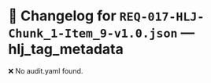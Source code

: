 # 📝 Changelog for `REQ-017-HLJ-Chunk_1-Item_9-v1.0.json` — **hlj_tag_metadata**

❌ No audit.yaml found.
